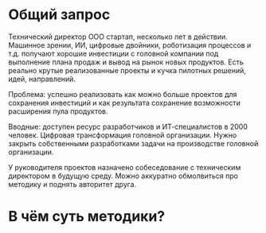 # Общий запрос

Технический директор ООО стартап, несколько лет в действии. Машинное зрении, ИИ, цифровые двойники, роботизация процессов и т.д. получают хорошие инвестиции с головной компании под выполнение плана продаж и вывод на рынок новых продуктов. Есть реально крутые реализованные проекты и кучка пилотных решений, идей, направлений. 

Проблема: успешно реализовать как можно больше проектов для сохранения инвестиций и как результата сохранение возможности расширения пула продуктов. 

Вводные: доступен ресурс разработчиков и ИТ-специалистов в 2000 человек. Цифровая трансформация головной организации. Нужно закрыть собственными разработками задачи на производстве головной организации. 

У руководителя проектов назначено собеседование с техническим директором в будущую среду. Можно аккуратно обмолвиться про методику и поднять авторитет друга.

# В чём суть методики?